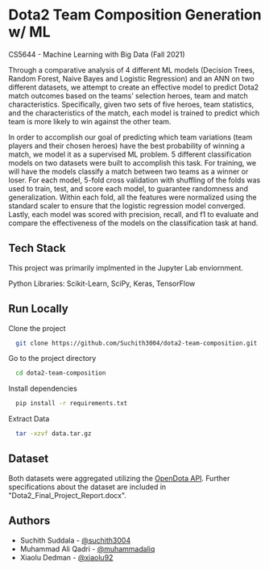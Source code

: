 
# Dota2 Team Composition Generation w/ ML

CS5644 - Machine Learning with Big Data (Fall 2021)

Through a comparative analysis of 4 different ML models (Decision Trees, Random Forest, Naive Bayes and Logistic Regression) and an ANN on two different datasets, we attempt to create an effective model to predict Dota2 match outcomes based on the teams’ selection heroes, team and match characteristics. Specifically, given two sets of five heroes, team statistics, and the characteristics of the match, each model is trained to predict which team is more likely to win against the other team. 

In order to accomplish our goal of predicting which team variations (team players and their chosen heroes) have the best probability of winning a match, we model it as a supervised ML problem. 5 different classification models on two datasets were built to accomplish this task. For training, we will have the models classify a match between two teams as a winner or loser. For each model, 5-fold cross validation with shuffling of the folds was used to train, test, and score each model, to guarantee randomness and generalization. Within each fold, all the features were normalized using the standard scaler to ensure that the logistic regression model converged. Lastly, each model was scored with precision, recall, and f1 to evaluate and compare the effectiveness of the models on the classification task at hand. 

## Tech Stack

This project was primarily implmented in the Jupyter Lab enviornment. 

Python Libraries: Scikit-Learn, SciPy, Keras, TensorFlow

## Run Locally

Clone the project

```bash
  git clone https://github.com/Suchith3004/dota2-team-composition.git
```

Go to the project directory

```bash
  cd dota2-team-composition
```

Install dependencies

```bash
  pip install -r requirements.txt
```

Extract Data

```bash
  tar -xzvf data.tar.gz
```
## Dataset

Both datasets were aggregated utilizing the [OpenDota API](https://docs.opendota.com/#). Further specifications about the dataset are included in "Dota2_Final_Project_Report.docx".
## Authors

- Suchith Suddala - [@suchith3004](https://www.github.com/suchith3004)
- Muhammad Ali Qadri - [@muhammadaliq](https://git.cs.vt.edu/muhammadaliq)
- Xiaolu Dedman - [@xiaolu92](https://git.cs.vt.edu/xiaolu92)
